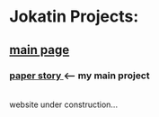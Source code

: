 <head>
  <link rel="stylesheet" href="style.css">
</head>
<body>
<h1>
Jokatin Projects:
</h1>
<h2>
<a href = "htpps://jokatin.itch.io"> main page </a>
</h2>
<h3>
<a href = "htpps://jokatin.itch.io/paper-story"> paper story </a>  <-- my main project 
</h3>
<br>
website under construction...
</body>
